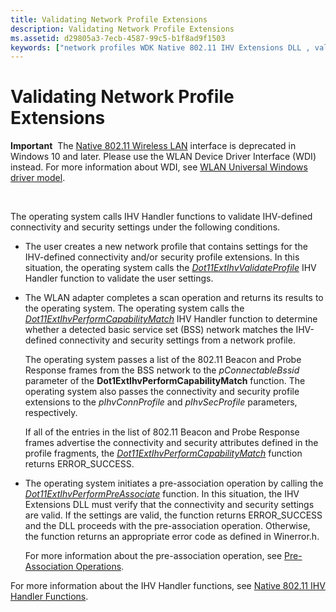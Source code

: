 ```yaml
---
title: Validating Network Profile Extensions
description: Validating Network Profile Extensions
ms.assetid: d29805a3-7ecb-4587-99c5-b1f8ad9f1503
keywords: ["network profiles WDK Native 802.11 IHV Extensions DLL , validating extensions", "validating network profile extensions WDK Native 802.11 IHV Extensions DLL"]
---
```


# Validating Network Profile Extensions


**Important**  The [Native 802.11 Wireless LAN](native-802-11-wireless-lan4.md) interface is deprecated in Windows 10 and later. Please use the WLAN Device Driver Interface (WDI) instead. For more information about WDI, see [WLAN Universal Windows driver model](wifi-universal-driver-model.md).

 

The operating system calls IHV Handler functions to validate IHV-defined connectivity and security settings under the following conditions.

-   The user creates a new network profile that contains settings for the IHV-defined connectivity and/or security profile extensions. In this situation, the operating system calls the [*Dot11ExtIhvValidateProfile*](https://msdn.microsoft.com/library/windows/hardware/ff547523) IHV Handler function to validate the user settings.

-   The WLAN adapter completes a scan operation and returns its results to the operating system. The operating system calls the [*Dot11ExtIhvPerformCapabilityMatch*](https://msdn.microsoft.com/library/windows/hardware/ff547488) IHV Handler function to determine whether a detected basic service set (BSS) network matches the IHV-defined connectivity and security settings from a network profile.

    The operating system passes a list of the 802.11 Beacon and Probe Response frames from the BSS network to the *pConnectableBssid* parameter of the **Dot1ExtIhvPerformCapabilityMatch** function. The operating system also passes the connectivity and security profile extensions to the *pIhvConnProfile* and *pIhvSecProfile* parameters, respectively.

    If all of the entries in the list of 802.11 Beacon and Probe Response frames advertise the connectivity and security attributes defined in the profile fragments, the [*Dot11ExtIhvPerformCapabilityMatch*](https://msdn.microsoft.com/library/windows/hardware/ff547488) function returns ERROR\_SUCCESS.

-   The operating system initiates a pre-association operation by calling the [*Dot11ExtIhvPerformPreAssociate*](https://msdn.microsoft.com/library/windows/hardware/ff547499) function. In this situation, the IHV Extensions DLL must verify that the connectivity and security settings are valid. If the settings are valid, the function returns ERROR\_SUCCESS and the DLL proceeds with the pre-association operation. Otherwise, the function returns an appropriate error code as defined in Winerror.h.

    For more information about the pre-association operation, see [Pre-Association Operations](pre-association-operations.md).

For more information about the IHV Handler functions, see [Native 802.11 IHV Handler Functions](https://msdn.microsoft.com/library/windows/hardware/ff560627).

 

 





